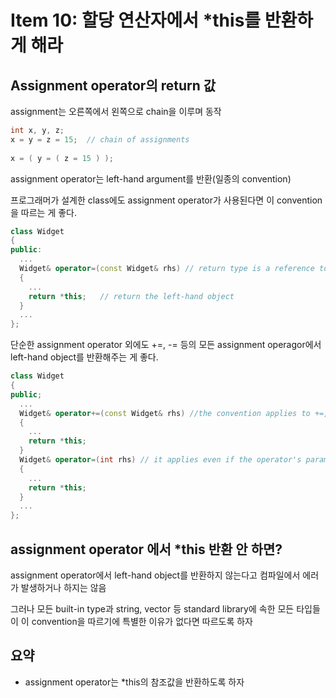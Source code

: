 # Item 10: 할당 연산자에서 *this를 반환하게 해라

## Assignment operator의 return 값

assignment는 오른쪽에서 왼쪽으로 chain을 이루며 동작

```c++
int x, y, z;
x = y = z = 15;  // chain of assignments
 
x = ( y = ( z = 15 ) );
```

assignment operator는 left-hand argument를 반환(일종의 convention)

프로그래머가 설계한 class에도 assignment operator가 사용된다면 이 convention을 따르는 게 좋다.

```c++
class Widget
{
public:
  ...
  Widget& operator=(const Widget& rhs) // return type is a reference to the current class
  {
    ...
    return *this;   // return the left-hand object
  }
  ...
};
```

단순한 assignment operator 외에도 +=, -= 등의 모든 assignment operagor에서 left-hand object를 반환해주는 게 좋다.

```c++
class Widget
{
public;
  ...
  Widget& operator+=(const Widget& rhs) //the convention applies to +=, -=, *=, etc.
  {
    ...
    return *this;
  }
  Widget& operator=(int rhs) // it applies even if the operator's parameter type is unconventional
  {
    ...
    return *this;
  }
  ...
};
```



## assignment operator 에서 *this 반환 안 하면?

assignment operator에서 left-hand object를 반환하지 않는다고 컴파일에서 에러가 발생하거나 하지는 않음

그러나 모든 built-in type과 string, vector 등 standard library에 속한 모든 타입들이 이 convention을 따르기에 특별한 이유가 없다면 따르도록 하자



## 요약

- assignment operator는 *this의 참조값을 반환하도록 하자
